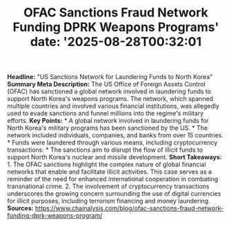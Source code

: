﻿---
title: "OFAC Sanctions Fraud Network Funding DPRK Weapons Programs'
date: '2025-08-28T00:32:01"
category: "Markets"
summary: ""
slug: "ofac sanctions fraud network funding dprk weapons programs"
source_urls:
  - "https://www.chainalysis.com/blog/ofac-sanctions-fraud-network-funding-dprk-weapons-program/"
seo:
  title: "OFAC Sanctions Fraud Network Funding DPRK Weapons Programs | Hash n Hedge'
  description: '"
  keywords: ["news", "markets", "brief"]
---
**Headline:** "US Sanctions Network for Laundering Funds to North Korea"  **Summary Meta Description:** The US Office of Foreign Assets Control (OFAC) has sanctioned a global network involved in laundering funds to support North Korea's weapons programs. The network, which spanned multiple countries and involved various financial institutions, was allegedly used to evade sanctions and funnel millions into the regime's military efforts.  **Key Points:**  * A global network involved in laundering funds for North Korea's military programs has been sanctioned by the US. * The network included individuals, companies, and banks from over 15 countries. * Funds were laundered through various means, including cryptocurrency transactions. * The sanctions aim to disrupt the flow of illicit funds to support North Korea's nuclear and missile development.  **Short Takeaways:**  1. The OFAC sanctions highlight the complex nature of global financial networks that enable and facilitate illicit activities. This case serves as a reminder of the need for enhanced international cooperation in combating transnational crime. 2. The involvement of cryptocurrency transactions underscores the growing concern surrounding the use of digital currencies for illicit purposes, including terrorism financing and money laundering.  **Sources:** https://www.chainalysis.com/blog/ofac-sanctions-fraud-network-funding-dprk-weapons-program/ 
